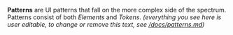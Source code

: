 **Patterns** are UI patterns that fall on the more complex side of the spectrum.
Patterns consist of both _Elements_ and _Tokens_. _(everything you see here is
user editable, to change or remove this text, see [/docs/patterns.md](https://github.com/viljamis/vue-design-system/blob/master/docs/patterns.md))_

